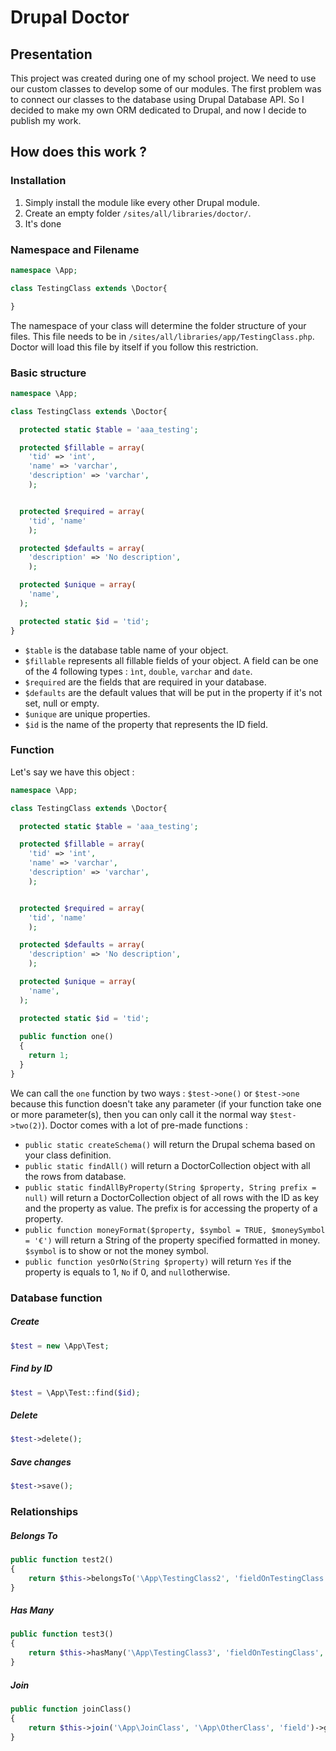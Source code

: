 # Drupal Doctor

## Presentation
This project was created during one of my school project. We need to use our custom classes to develop some of our modules. The first problem was to connect our classes to the database using Drupal Database API. So I decided to make my own ORM dedicated to Drupal, and now I decide to publish my work.

## How does this work ?

### Installation

1. Simply install the module like every other Drupal module.
2. Create an empty folder ```/sites/all/libraries/doctor/```.
3. It's done

### Namespace and Filename

```php
namespace \App;

class TestingClass extends \Doctor{

}
```
The namespace of your class will determine the folder structure of your files.
This file needs to be in ```/sites/all/libraries/app/TestingClass.php```. Doctor will load this file by itself if you follow this restriction.

### Basic structure

```php
namespace \App;

class TestingClass extends \Doctor{

  protected static $table = 'aaa_testing';

  protected $fillable = array(
    'tid' => 'int',
    'name' => 'varchar',
    'description' => 'varchar',
    );


  protected $required = array(
    'tid', 'name'
    );

  protected $defaults = array(
    'description' => 'No description',
    );

  protected $unique = array(
    'name',
  );

  protected static $id = 'tid';
}
```
- ```$table``` is the database table name of your object.
- ```$fillable``` represents all fillable fields of your object. A field can be one of the 4 following types : ```ìnt```, ```double```, ```varchar``` and ```date```.
- ```$required``` are the fields that are required in your database.
- ```$defaults``` are the default values that will be put in the property if it's not set, null or empty.
- ```$unique``` are unique properties.
- ```$id``` is the name of the property that represents the ID field.

### Function

Let's say we have this object :
```php
namespace \App;

class TestingClass extends \Doctor{

  protected static $table = 'aaa_testing';

  protected $fillable = array(
    'tid' => 'int',
    'name' => 'varchar',
    'description' => 'varchar',
    );


  protected $required = array(
    'tid', 'name'
    );

  protected $defaults = array(
    'description' => 'No description',
    );

  protected $unique = array(
    'name',
  );

  protected static $id = 'tid';
  
  public function one()
  {
    return 1;
  }
}
```
We can call the ```one``` function by two ways : ```$test->one()``` or ```$test->one``` because this function doesn't take any parameter (if your function take one or more parameter(s), then you can only call it the normal way ```$test->two(2)```).
Doctor comes with a lot of pre-made functions :
- ```public static createSchema()``` will return the Drupal schema based on your class definition.
- ```public static findAll()``` will return a DoctorCollection object with all the rows from database.
- ```public static findAllByProperty(String $property, String prefix = null)``` will return a DoctorCollection object of all rows with the ID as key and the property as value. The prefix is for accessing the property of a property.
- ```public function moneyFormat($property, $symbol = TRUE, $moneySymbol = '€')``` will return a String of the property specified formatted in money. ```$symbol``` is to show or not the money symbol.
- ```public function yesOrNo(String $property)``` will return ```Yes``` if the property is equals to 1, ```No``` if 0, and ```null```otherwise.

### Database function
##### Create
```php
$test = new \App\Test;
```

##### Find by ID
```php
$test = \App\Test::find($id);
```

##### Delete
```php
$test->delete();
```

##### Save changes
```php
$test->save();
```

### Relationships
##### Belongs To
```php
public function test2()
{
    return $this->belongsTo('\App\TestingClass2', 'fieldOnTestingClass', 'fieldOnTestingClass2');
}
```
##### Has Many
```php
public function test3()
{
    return $this->hasMany('\App\TestingClass3', 'fieldOnTestingClass', 'fieldOnTestingClass3')->get();
}
```
##### Join
```php
public function joinClass()
{
    return $this->join('\App\JoinClass', '\App\OtherClass', 'field')->get();
}
```
